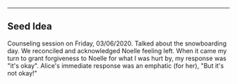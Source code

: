 ---

## Seed Idea
Counseling session on Friday, 03/06/2020. Talked about the snowboarding day. We reconciled and acknowledged Noelle feeling left. When it came my turn to grant forgiveness to Noelle for what I was hurt by, my response was "it's okay". Alice's immediate response was an emphatic (for her), "But it's not okay!"
